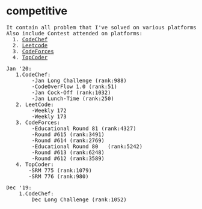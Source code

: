 # competitive
<pre>
It contain all problem that I've solved on various platforms.
Also include Contest attended on platforms:
  1. <a href='https://www.codechef.com/users/r0ck1n70sh'>CodeChef</a>
  2. <a href='https://leetcode.com/r0ck1n70sh/'>Leetcode</a>
  3. <a href='https://codeforces.com/profile/r0ck1n70sh'>CodeForces</a>
  4. <a href='https://www.topcoder.com/members/r0ck1n70sh'>TopCoder</a>
</pre>
<pre>
Jan '20:
   1.CodeChef:
        -Jan Long Challenge (rank:988)
        -CodeOverFlow 1.0 (rank:51)
        -Jan Cock-Off (rank:1032)
        -Jan Lunch-Time (rank:250)
   2. LeetCode:
        -Weekly 172
        -Weekly 173
   3. CodeForces:
        -Educational Round 81 (rank:4327)		
        -Round #615	(rank:3491)
        -Round #614 (rank:2769)
        -Educational Round 80	(rank:5242)
        -Round #613 (rank:6248)
        -Round #612	(rank:3589)
   4. TopCoder:
       -SRM 775 (rank:1079)
       -SRM 776 (rank:980)
</pre>
<pre>
Dec '19:
    1.CodeChef:
        Dec Long Challenge (rank:1052)
</pre>
